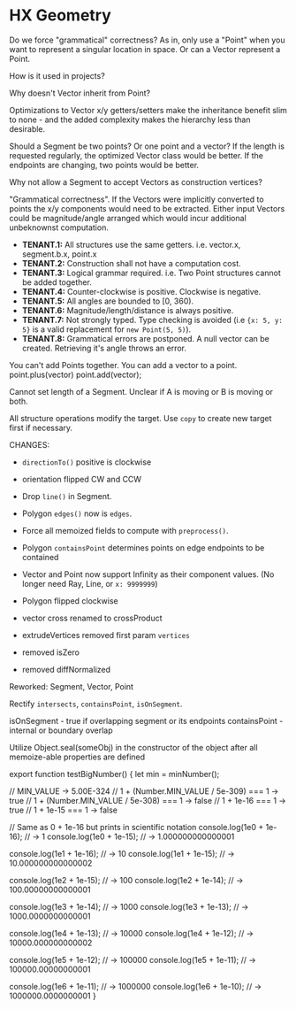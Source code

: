 # HX Geometry


Do we force "grammatical" correctness? As in, only use a "Point" when you want
to represent a singular location in space. Or can a Vector represent a Point.

How is it used in projects?



Why doesn't Vector inherit from Point?

Optimizations to Vector x/y getters/setters make the inheritance benefit slim
to none - and the added complexity makes the hierarchy less than desirable.

Should a Segment be two points? Or one point and a vector?
If the length is requested regularly, the optimized Vector class would be better.
If the endpoints are changing, two points would be better.

Why not allow a Segment to accept Vectors as construction vertices?

"Grammatical correctness". If the Vectors were implicitly converted to points
the x/y components would need to be extracted. Either input Vectors could be
magnitude/angle arranged which would incur additional unbeknownst computation.

- <b>TENANT.1:</b> All structures use the same getters. i.e. vector.x, segment.b.x, point.x
- <b>TENANT.2:</b> Construction shall not have a computation cost.
- <b>TENANT.3:</b> Logical grammar required. i.e. Two Point structures cannot be added together.
- <b>TENANT.4:</b> Counter-clockwise is positive. Clockwise is negative.
- <b>TENANT.5:</b> All angles are bounded to [0, 360).
- <b>TENANT.6:</b> Magnitude/length/distance is always positive.
- <b>TENANT.7:</b> Not strongly typed. Type checking is avoided (i.e `{x: 5, y: 5}` is a valid replacement for `new Point(5, 5)`).
- <b>TENANT.8:</b> Grammatical errors are postponed. A null vector can be created. Retrieving it's angle throws an error.

You can't add Points together.
You can add a vector to a point.
point.plus(vector)
point.add(vector);

Cannot set length of a Segment. Unclear if A is moving or B is moving or both.

All structure operations modify the target. Use `copy` to create new target first if necessary.

CHANGES:
- `directionTo()` positive is clockwise
- orientation flipped CW and CCW
- Drop `line()` in Segment.

- Polygon `edges()` now is `edges`.
- Force all memoized fields to compute with `preprocess()`.
- Polygon `containsPoint` determines points on edge endpoints to be contained
- Vector and Point now support Infinity as their component values. (No longer need Ray, Line, or `x: 9999999`)
- Polygon flipped clockwise

- vector cross renamed to crossProduct

- extrudeVertices removed first param `vertices`

- removed isZero
- removed diffNormalized

Reworked: Segment, Vector, Point

Rectify `intersects`, `containsPoint`, `isOnSegment`.

isOnSegment - true if overlapping segment or its endpoints
containsPoint - internal or boundary overlap

Utilize Object.seal(someObj) in the constructor of the object after all memoize-able properties are defined



export function testBigNumber() {
  let min = minNumber();

  // MIN_VALUE -> 5.00E-324
  // 1 + (Number.MIN_VALUE / 5e-309) === 1 -> true
  // 1 + (Number.MIN_VALUE / 5e-308) === 1 -> false
  // 1 + 1e-16 === 1 -> true
  // 1 + 1e-15 === 1 -> false

  // Same as 0 + 1e-16 but prints in scientific notation
  console.log(1e0 + 1e-16); // -> 1
  console.log(1e0 + 1e-15); // -> 1.000000000000001

  console.log(1e1 + 1e-16); // -> 10
  console.log(1e1 + 1e-15); // -> 10.000000000000002

  console.log(1e2 + 1e-15); // -> 100
  console.log(1e2 + 1e-14); // -> 100.00000000000001

  console.log(1e3 + 1e-14); // -> 1000
  console.log(1e3 + 1e-13); // -> 1000.0000000000001

  console.log(1e4 + 1e-13); // -> 10000
  console.log(1e4 + 1e-12); // -> 10000.000000000002

  console.log(1e5 + 1e-12); // -> 100000
  console.log(1e5 + 1e-11); // -> 100000.00000000001

  console.log(1e6 + 1e-11); // -> 1000000
  console.log(1e6 + 1e-10); // -> 1000000.0000000001
}


